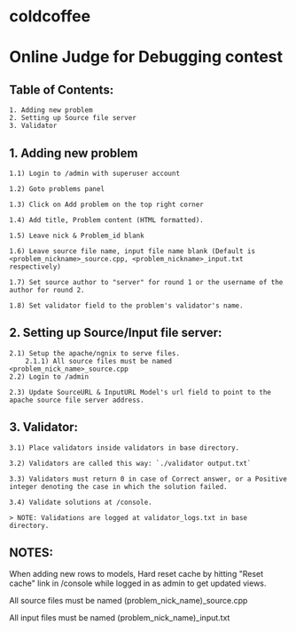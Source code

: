 # coldcoffee
# Online Judge for Debugging contest


## Table of Contents:


	1. Adding new problem
	2. Setting up Source file server
	3. Validator

## 1. Adding new problem

	
	1.1) Login to /admin with superuser account

	1.2) Goto problems panel

	1.3) Click on Add problem on the top right corner

	1.4) Add title, Problem content (HTML formatted).

	1.5) Leave nick & Problem_id blank

	1.6) Leave source file name, input file name blank (Default is <problem_nickname>_source.cpp, <problem_nickname>_input.txt respectively)

	1.7) Set source author to "server" for round 1 or the username of the author for round 2.

	1.8) Set validator field to the problem's validator's name.


## 2. Setting up Source/Input file server:


	2.1) Setup the apache/ngnix to serve files.
		2.1.1) All source files must be named <problem_nick_name>_source.cpp
	2.2) Login to /admin

	2.3) Update SourceURL & InputURL Model's url field to point to the apache source file server address.

## 3. Validator:

	3.1) Place validators inside validators in base directory.

	3.2) Validators are called this way: `./validator output.txt`

	3.3) Validators must return 0 in case of Correct answer, or a Positive integer denoting the case in which the solution failed.

	3.4) Validate solutions at /console.

	> NOTE: Validations are logged at validator_logs.txt in base directory.


## NOTES:
When adding new rows to models, Hard reset cache by hitting "Reset cache" link in /console while logged in as admin to get updated views.

All source files must be named (problem_nick_name)_source.cpp

All input files must be named (problem_nick_name)_input.txt